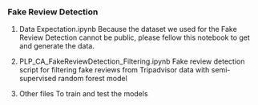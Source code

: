 ### Fake Review Detection
1.  Data Expectation.ipynb
    Because the dataset we used for the Fake Review Detection cannot be public, please fellow this notebook to get and generate the data.

2.  PLP_CA_FakeReviewDetection_Filtering.ipynb
    Fake review detection script for filtering fake reviews from Tripadvisor data with semi-supervised random forest model

3.  Other files
    To train and test the models
